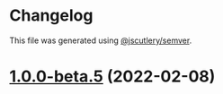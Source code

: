 # Changelog

This file was generated using [@jscutlery/semver](https://github.com/jscutlery/semver).

# [1.0.0-beta.5](https://github.com/sebgroup/green/compare/@sebgroup/green-angular@1.0.0-beta.4...@sebgroup/green-angular@1.0.0-beta.5) (2022-02-08)
